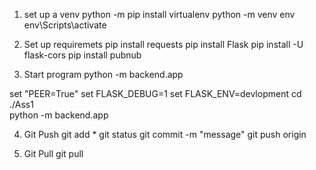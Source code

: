 1. set up a venv
   python -m pip install virtualenv
   python -m venv env
   env\Scripts\activate

2. Set up requiremets
   pip install requests
   pip install Flask
   pip install -U flask-cors
   pip install pubnub

3. Start program
   python -m backend.app

set "PEER=True"
set FLASK_DEBUG=1
set FLASK_ENV=devlopment
cd ./Ass1  
python -m backend.app

4. Git Push
   git add \*
   git status
   git commit -m "message"
   git push origin

5. Git Pull
   git pull
